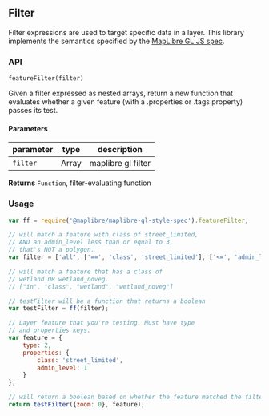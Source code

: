## Filter

Filter expressions are used to target specific data in a layer. This library implements the semantics specified by the [MapLibre GL JS spec](https://maplibre.org/maplibre-gl-js-docs/style-spec/).

### API

`featureFilter(filter)`

Given a filter expressed as nested arrays, return a new function
that evaluates whether a given feature (with a .properties or .tags property)
passes its test.

#### Parameters

| parameter | type  | description        |
| --------- | ----- | ------------------ |
| `filter`  | Array | maplibre gl filter |

**Returns** `Function`, filter-evaluating function

### Usage

```javascript
var ff = require('@maplibre/maplibre-gl-style-spec').featureFilter;

// will match a feature with class of street_limited,
// AND an admin_level less than or equal to 3,
// that's NOT a polygon.
var filter = ['all', ['==', 'class', 'street_limited'], ['<=', 'admin_level', 3], ['!=', '$type', 'Polygon']];

// will match a feature that has a class of
// wetland OR wetland_noveg.
// ["in", "class", "wetland", "wetland_noveg"]

// testFilter will be a function that returns a boolean
var testFilter = ff(filter);

// Layer feature that you're testing. Must have type
// and properties keys.
var feature = {
    type: 2,
    properties: {
        class: 'street_limited',
        admin_level: 1
    }
};

// will return a boolean based on whether the feature matched the filter
return testFilter({zoom: 0}, feature);
```
